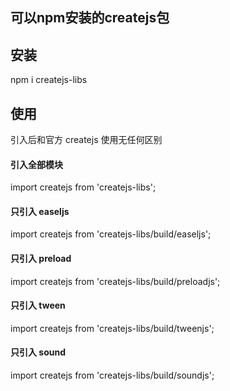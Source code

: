## 可以npm安装的createjs包

## 安装
npm i createjs-libs


## 使用
 
引入后和官方 createjs 使用无任何区别
####  引入全部模块
import createjs from 'createjs-libs';
 
####  只引入 easeljs
import createjs from 'createjs-libs/build/easeljs';
 
####  只引入 preload
import createjs from 'createjs-libs/build/preloadjs';
 
#### 只引入 tween
import createjs from 'createjs-libs/build/tweenjs';
 
#### 只引入 sound
import createjs from 'createjs-libs/build/soundjs';

